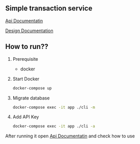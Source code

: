 ## Simple transaction service

[Api Documentatin](./API-Documentation.md)

[Design Documentation](DESIGN.md)

## How to run??

1. Prerequisite
   
   - docker

2. Start Docker
   
   ```bash
   docker-compose up
   ```

3. Migrate database 
   
   ```bash
   docker-compose exec -it app ./cli -m
   ```

4. Add API Key
   
   ```bash
   docker-compose exec -it app ./cli -a
   ```



After running it open [Api Documentatin](./API-Documentation.md) and check how to use


